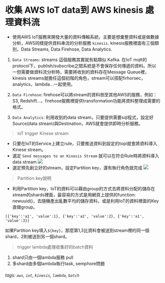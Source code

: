 # 收集 AWS IoT data到 AWS kinesis 處理資料流

- 使用AWS IoT服務來開發大量的資料傳輸系統，主要是想彙整資料或是做數據分析，AWS同樣提供資料串流的分析服務 `kinesis`. kinesis服務裡面有三個類別，Data Streams, Data Firehose, Data Analytics. 
1. `Data Streams`: streams 這個服務其實就有點類似 Kafka. 在IoT mqtt的protocol下，publish/subscribe之間系統是不會保存任何傳遞的資料。所以一但需要做資料流分析時，需要將收到的資料存在Message Queue裡，kinesis streams就擔任這個初階的角色，stream可以搭配firhorsec，analytics，lambda...一起使用。


2. `Data Firehose`: firehose可以將stream的資料倒至其他AWS的服務，例如： S3, Redshift...，firehose服務裡提供transformation功能將資料整理成需要的格式。


3. `Data Analytics`: 利用收到的data stream，只要提供需要sql程式，設定好Source(data stream)與Destination，AWS就會提供即時分析服務。




> IoT trigger Kinese stream
- 只要在IoT的Service上建立rule，只要推送資料到設定的topi就會將資料導入Kinese stream。
- 選定 `Send messages to an Kinesis Stream` 就可以在符合Rule時將資料導入data stream
![](https://i.imgur.com/jYISnxa.png)
- 選定預先創立好的stream，設定Partition key，還有執行角色就完成
![](https://i.imgur.com/nFr6vaZ.png)
> Partition key說明

- 利用Partition key，IoT的資料可以藉由group的方式去將資料分配的儲存在stream的shards裡面，最容易的方式是用網頁上提供的function: newuuid()，去隨機產出亂數平均的儲存資料，或是利用IoT的資料裡面的Key直做group。
```javascript=
[{'key':'a1', 'value':1}, {'key':'a2', 'value':2}, {'key':'a1', 'value':3}]
```
如果Partition key填入`${key}`，那麼第1,3比資料會被送到stream裡的同一個shard，2則被送到另一個shard。

> trigger lambda處理收集好的batch資料
1. shard只由一個lambda服務 pull
2. 多shard由多個lambda執行task, semphore問題 
###### tags: `aws`, `iot`, `kinesis`, `lambda`, `batch`

